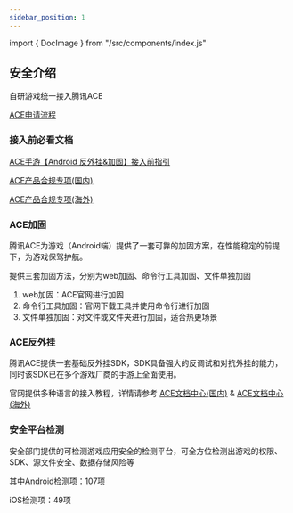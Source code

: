 ```yaml
---
sidebar_position: 1
---
```


 import { DocImage } from "/src/components/index.js"

## 安全介绍

自研游戏统一接入腾讯ACE

[ACE申请流程](https://qaq.com/docs/help/services/solution/flow/ACE接入流程)

### 接入前必看文档

[ACE手游【Android 反外挂&加固】接入前指引](https://docs.qq.com/doc/DYnh3R3dJc0lmSlBS)

[ACE产品合规专项(国内)](https://docs.qq.com/doc/DY0xnQnFRRnVpRmJj)

[ACE产品合规专项(海外)](https://docs.qq.com/doc/DY0hSTWhyQ0N5cnBj)

### ACE加固

腾讯ACE为游戏（Android端）提供了一套可靠的加固方案，在性能稳定的前提下，为游戏保驾护航。

提供三套加固方法，分别为web加固、命令行工具加固、文件单独加固

1. web加固：ACE官网进行加固
2. 命令行工具加固：官网下载工具并使用命令行进行加固
3. 文件单独加固：对文件或文件夹进行加固，适合热更场景

### ACE反外挂

腾讯ACE提供一套基础反外挂SDK，SDK具备强大的反调试和对抗外挂的能力，同时该SDK已在多个游戏厂商的手游上全面使用。

官网提供多种语言的接入教程，详情请参考 [ACE文档中心(国内)](https://www.anticheatexpert.com/#/doc-center/47019c9bb902d424632782311957ec29073f3ec4)   &  [ACE文档中心(海外)](https://intl.anticheatexpert.com/#/doc-center/a9216d0754927abc46e65b5409a32f5d0683b16d)

### 安全平台检测

安全部门提供的可检测游戏应用安全的检测平台，可全方位检测出游戏的权限、SDK、源文件安全、数据存储风险等

其中Android检测项：107项

iOS检测项：49项

